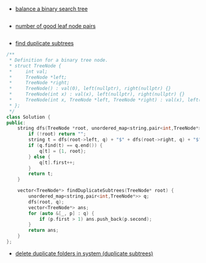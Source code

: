 - [balance a binary search tree](https://leetcode.com/problems/balance-a-binary-search-tree/)
```cpp

```
- [number of good leaf node pairs](https://leetcode.com/problems/number-of-good-leaf-nodes-pairs/)
```cpp

```
- [find duplicate subtrees](https://leetcode.com/problems/find-duplicate-subtrees/)
```cpp
/**
 * Definition for a binary tree node.
 * struct TreeNode {
 *     int val;
 *     TreeNode *left;
 *     TreeNode *right;
 *     TreeNode() : val(0), left(nullptr), right(nullptr) {}
 *     TreeNode(int x) : val(x), left(nullptr), right(nullptr) {}
 *     TreeNode(int x, TreeNode *left, TreeNode *right) : val(x), left(left), right(right) {}
 * };
 */
class Solution {
public:
    string dfs(TreeNode *root, unordered_map<string,pair<int,TreeNode*>> &q) {
        if (!root) return "";
        string t = dfs(root->left, q) + "$" + dfs(root->right, q) + "$" + to_string(root->val);
        if (q.find(t) == q.end()) {
            q[t] = {1, root};
        } else {
            q[t].first++; 
        }
        return t;
    }

    vector<TreeNode*> findDuplicateSubtrees(TreeNode* root) {
        unordered_map<string,pair<int,TreeNode*>> q;
        dfs(root, q);
        vector<TreeNode*> ans;
        for (auto &[_, p] : q) {
            if (p.first > 1) ans.push_back(p.second);
        }
        return ans;
    }
};
```
- [delete duplicate folders in system (duplicate subtrees)](https://leetcode.com/problems/delete-duplicate-folders-in-system)
```cpp
```
